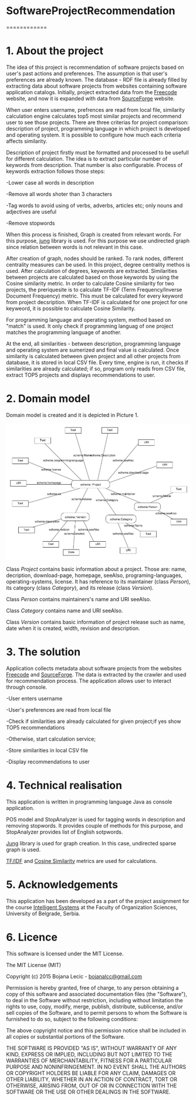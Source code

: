# SoftwareProjectRecommendation
============
# 1. About the project
The idea of this project is recommendation of software projects based on user's past actions and preferences. The assumption is that user's preferences are already known. 
The database - RDF file is already filled by extracting data about software projects from websites containing software application catalogs. Initially, project extracted data from the [Freecode](http://freecode.com/) website, and now it is expanded with data from [SourceForge](http://sourceforge.net)  website.

When user enters username, prefrences are read from local file, similarity calculation engine calculates top5 most similar projects and recommend user to see those projects.
There are three criterias for project comparison: description of project, programming language in which project is developed and operating system. It is possible to configure how much each criteria affects similarity.

Description of project firstly must be formatted and processed to be usefull for different calculation. The idea is to extract particular number of keywords from description. That number is also configurable. Process of keywords extraction follows those steps:

-Lower case all words in description

-Remove all words shoter than 3 characters

-Tag words to avoid using of verbs, adverbs, articles etc; only nouns and adjectives are useful

-Remove stopwords

When this process is finished, Graph is created from relevant words. For this purpose, [jung](http://jung.sourceforge.net/ ) library is used. For this purpose we use undirected graph since relation between words is not relevant in this case.

After creation of graph, nodes should be ranked. To rank nodes, different centrality measures can be used. In this project, degree centrality methos is used. After calculation of degrees, keywords are extracted.
Similarities between projects are calculated based on those keywords by using the Cosine similarity metric. In order to calculate Cosine similarity for two projects, the preriquesite is to calculate TF-IDF (Term Frequency/Inverse Document Frequency) metric. This must be calculated for every keyword from project decsription. When TF-IDF is calculated for one project for one keyweord, it is possible to calculate Cosine Similarity.

For programming language and operating system, method based on "match" is used. It only check if programming languag of one project matches the programming language of another. 

At the end, all similarities - between description, programming language and operating system are sumerized and final value is calculated. Once similarity is calculated between given project and all other projects from database, it is stored in local CSV file. Every time, engine is run, it checks if similarities are already calculated; if so, program only reads from CSV file, extract TOP5 projects and displays recommendations to user.

# 2. Domain model

Domain model is created and it is depicted in Picture 1.

![Picture 1 - Domain model](rdf.jpg)

Class *Project* contains basic information about a project. Those are: name, decription, download-page, homepage, seeAlso, programing-languages, operating-systems, license. It has reference to its maintainer (class *Person*), its category (class *Category*), and its release (class *Version*).

Class *Person* contains maintainers's name and URI seeAlso.

Class *Category* contains name and URI seeAlso.

Class *Version* contains basic information of project release such as name, date when it is created, width, revision and description.

# 3. The solution

Application collects metadata about software projects from the websites [Freecode](http://freecode.com/) and [SourceForge](http://sourceforge.net). The data is extracted by the crawler and used for recommendation process.
The application allows user to interact through console.

-User enters username

-User's preferences are read from local file

-Check if similarities are already calculated for given project;if yes show TOP5 recommendations

-Otherwise, start calculation service;

-Store similarities in local CSV file

-Display recommendations to user

# 4. Technical realisation

This application is written in programming language Java as console application.

POS model and StopAnalyzer is used for tagging words in description and removing stopwords. It provides couple of methods for this purpose, and StopAnalyzer provides list of English sotpwords.

[Jung](http://jung.sourceforge.net/ ) library is used for graph creation. In this case, undirected sparse graph is used.

[TF/IDF](http://www.site.uottawa.ca/~diana/csi4107/cosine_tf_idf_example.pdf) and [Cosine Similarity](https://github.com/xiejuncs/cross-document-coreference-resolution/blob/master/util/CosineSimilarity.java) metrics are used for calculations.

# 5. Acknowledgements

This application has been developed as a part of the project assignment for the course [Intelligent Systems](http://is.fon.rs/) at the Faculty of Organization Sciences, University of Belgrade, Serbia.


# 6. Licence

This software is licensed under the MIT License.

The MIT License (MIT)

Copyright (c) 2015 Bojana Lecic - bojanalcc@gmail.com

Permission is hereby granted, free of charge, to any person obtaining a copy of this software and associated documentation files (the "Software"), to deal in the Software without restriction, including without limitation the rights to use, copy, modify, merge, publish, distribute, sublicense, and/or sell copies of the Software, and to permit persons to whom the Software is furnished to do so, subject to the following conditions:

The above copyright notice and this permission notice shall be included in all copies or substantial portions of the Software.

THE SOFTWARE IS PROVIDED "AS IS", WITHOUT WARRANTY OF ANY KIND, EXPRESS OR IMPLIED, INCLUDING BUT NOT LIMITED TO THE WARRANTIES OF MERCHANTABILITY, FITNESS FOR A PARTICULAR PURPOSE AND NONINFRINGEMENT. IN NO EVENT SHALL THE AUTHORS OR COPYRIGHT HOLDERS BE LIABLE FOR ANY CLAIM, DAMAGES OR OTHER LIABILITY, WHETHER IN AN ACTION OF CONTRACT, TORT OR OTHERWISE, ARISING FROM, OUT OF OR IN CONNECTION WITH THE SOFTWARE OR THE USE OR OTHER DEALINGS IN THE SOFTWARE.


